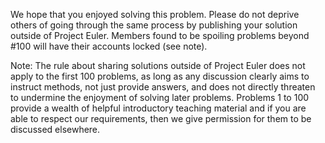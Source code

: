 We hope that you enjoyed solving this problem. Please do not deprive others of going through the same process by publishing your solution outside of Project Euler. Members found to be spoiling problems beyond \#100 will have their accounts locked (see note).

Note: The rule about sharing solutions outside of Project Euler does not apply to the first 100 problems, as long as any discussion clearly aims to instruct methods, not just provide answers, and does not directly threaten to undermine the enjoyment of solving later problems. Problems 1 to 100 provide a wealth of helpful introductory teaching material and if you are able to respect our requirements, then we give permission for them to be discussed elsewhere.